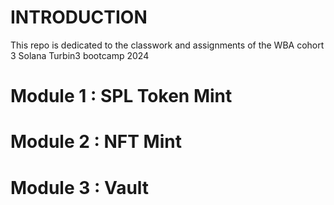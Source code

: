 # INTRODUCTION
This repo is dedicated to the classwork and assignments of the WBA cohort 3 Solana Turbin3 bootcamp 2024

# Module 1 : SPL Token Mint

# Module 2 : NFT Mint

# Module 3 : Vault
